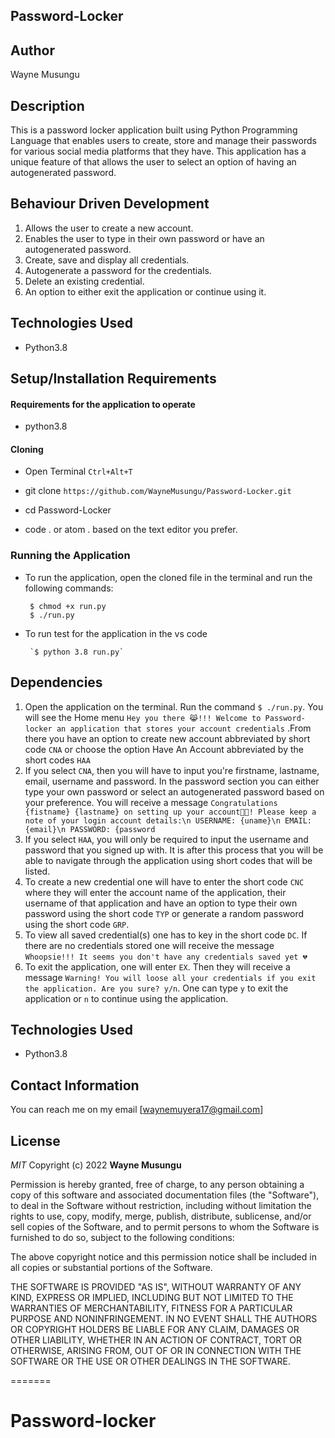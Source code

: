 ## Password-Locker
##  Author

Wayne Musungu

## Description
This is a password locker application built using Python Programming Language that enables users to create, store and manage their passwords for various social media platforms that they have. This application has a unique feature of that allows the user to select an option of having an autogenerated password.


## Behaviour Driven Development
1. Allows the user to create a new account.
2. Enables the user to type in their own password or have an autogenerated password.
3. Create, save and display all credentials.
4. Autogenerate a password for the credentials.
5. Delete an existing credential.
6. An option to either exit the application or continue using it.


## Technologies Used

* Python3.8


## Setup/Installation Requirements

#### Requirements for the application to operate
* python3.8

#### Cloning

* Open Terminal ``Ctrl+Alt+T``

* git clone `https://github.com/WayneMusungu/Password-Locker.git`

* cd Password-Locker

* code . or atom . based on the text editor you prefer.

### Running the Application
* To run the application, open the cloned file in the terminal and run the following commands:

       $ chmod +x run.py
       $ ./run.py
* To run test for the application in the vs code 

       `$ python 3.8 run.py`
       

## Dependencies

1. Open the application on the terminal. Run the command `$ ./run.py`. You will see the Home menu 
`Hey you there 😹!!! Welcome to Password-locker an application that stores your account credentials`
.From there you have an option to create new account abbreviated by short code `CNA` or choose the option Have An Account abbreviated by the short codes `HAA`
2. If you select `CNA`, then you will have to input you're firstname, lastname, email, username and password. In the password section you can either type your own password or select an autogenerated password based on your preference. You will receive a message
`Congratulations {fistname} {lastname} on setting up your account🍾🥂! Please keep a note of your login account details:\n USERNAME: {uname}\n EMAIL: {email}\n PASSWORD: {password`
3. If you select `HAA`, you will only be required to input the username and password that you signed up with. It is after this process that you will be able to navigate through the application using short codes that will be listed.
4. To create a new credential one will have to enter the short code `CNC` where they will enter the account name of the application, their username of that application and have an option to type their own password using the short code `TYP`  or generate a random password using the short code `GRP`.
5. To view all saved credential(s) one has to key in the short code `DC`. If there are no credentials stored one will receive the message
`Whoopsie!!! It seems you don't have any credentials saved yet 💔`
6. To exit the application, one will enter `EX`. Then they will receive a message 
`Warning! You will loose all your credentials if you exit the application. Are you sure? y/n`.
One can type `y` to exit the application or `n` to continue using the application.

## Technologies Used

* Python3.8

## Contact Information

You can reach me on my email [waynemuyera17@gmail.com]

## License

*MIT*
Copyright (c) 2022 **Wayne Musungu**

Permission is hereby granted, free of charge, to any person obtaining a copy of this software and associated documentation files (the "Software"), to deal in the Software without restriction, including without limitation the rights to use, copy, modify, merge, publish, distribute, sublicense, and/or sell copies of the Software, and to permit persons to whom the Software is furnished to do so, subject to the following conditions:

The above copyright notice and this permission notice shall be included in all copies or substantial portions of the Software.

THE SOFTWARE IS PROVIDED "AS IS", WITHOUT WARRANTY OF ANY KIND, EXPRESS OR IMPLIED, INCLUDING BUT NOT LIMITED TO THE WARRANTIES OF MERCHANTABILITY, FITNESS FOR A PARTICULAR PURPOSE AND NONINFRINGEMENT. IN NO EVENT SHALL THE AUTHORS OR COPYRIGHT HOLDERS BE LIABLE FOR ANY CLAIM, DAMAGES OR OTHER LIABILITY, WHETHER IN AN ACTION OF CONTRACT, TORT OR OTHERWISE, ARISING FROM, OUT OF OR IN CONNECTION WITH THE SOFTWARE OR THE USE OR OTHER DEALINGS IN THE SOFTWARE.


=======
# Password-locker